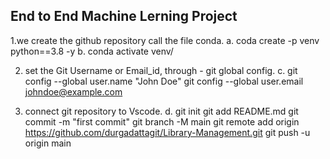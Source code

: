 ## End to End Machine Lerning Project

1.we create the github repository call the file conda.
  a. coda create -p venv python==3.8 -y
  b. conda activate venv/

2. set the Git Username or  Email_id, through - git global config.
  c.  git config --global user.name "John Doe"
      git config --global user.email johndoe@example.com

3. connect git repository to Vscode.
  d. git init
     git add README.md
     git commit -m "first commit"
     git branch -M main
     git remote add origin https://github.com/durgadattagit/Library-Management.git
     git push -u origin main

  
